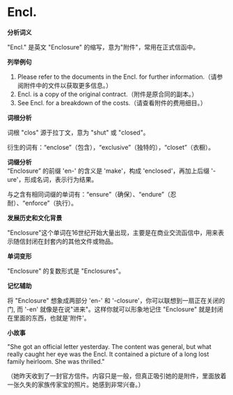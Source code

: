 # Encl.

**分析词义**

  

"Encl." 是英文 "Enclosure" 的缩写，意为"附件"，常用在正式信函中。

  

**列举例句**

  

1.  Please refer to the documents in the Encl. for further information.（请参阅附件中的文件以获取更多信息。）
2.  Encl. is a copy of the original contract.（附件是原合同的副本。）
3.  See Encl. for a breakdown of the costs.（请查看附件的费用细目。）

  

**词根分析**

  

词根 "clos" 源于拉丁文，意为 "shut" 或 "closed"。

  

衍生的词有：“enclose”（包含），“exclusive”（独特的），“closet”（衣橱）。

  

**词缀分析**  
“Enclosure” 的前缀 'en-' 的含义是 'make'，构成 'enclosed'，再加上后缀 '-ure'，形成名词，表示行为结果。

  

与之含有相同词缀的单词有：“ensure”（确保）、“endure”（忍耐）、“enforce”（执行）。

  

**发展历史和文化背景**

  

"Enclosure"这个单词在16世纪开始大量出现，主要是在商业交流函信中，用来表示随信封闭在封套内的其他文件或物品。

  

**单词变形**

  

"Enclosure" 的复数形式是 "Enclosures"。

  

**记忆辅助**

  

将 "Enclosure" 想象成两部分 'en-' 和 '-closure'，你可以联想到一扇正在关闭的门, 而 '-en' 就像是在说"进来"。这样你就可以形象地记住 "Enclosure" 就是封闭在里面的东西，也就是'附件'。

  

**小故事**

  

"She got an official letter yesterday. The content was general, but what really caught her eye was the Encl. It contained a picture of a long lost family heirloom. She was thrilled."

  

（她昨天收到了一封官方信件。内容只是一般，但真正吸引她的是附件，里面放着一张久失的家族传家宝的照片。她感到非常兴奋。）

